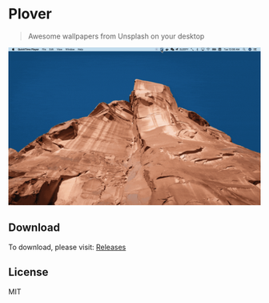 # Plover

> Awesome wallpapers from Unsplash on your desktop

![screenshot](./screenshot.gif)

## Download

To download, please visit: [Releases](https://github.com/cyyyu/plover/releases)

## License

MIT
